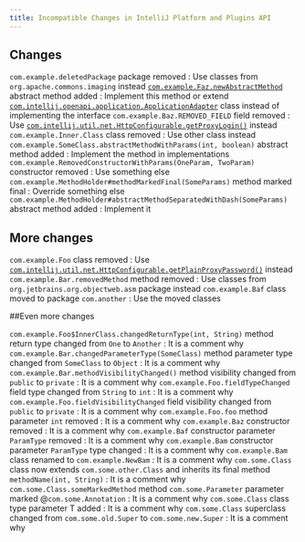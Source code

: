 ```yaml
---
title: Incompatible Changes in IntelliJ Platform and Plugins API
---
```


<!--
To document a new incompatible change you have to fill a row in a table so that
the first column is a problem pattern and the second column is a human-readable description.

The following problem patterns are supported:
<package name> package removed
<class name> class removed

<class name>.<method name> method removed
<class name>.<method name> method return type changed from <before> to <after>
<class name>.<method name> method parameter type changed from <before> to <after>
<class name>.<method name> method visibility changed from <before> to <after>

<class name>.<field name> field removed
<class name>.<field name> field type changed from <before> to <after>
<class name>.<field name> field visibility changed from <before> to <after>

<class name>.<method name> abstract method added
<class name> class moved to package <package name>

where <class name> is a fully-qualified name of the class, e.g. com.intellij.openapi.actionSystem.AnAction$InnerClass.

NOTE: You are allowed to prettify the pattern using markdown-features:
 1) code quotes: `org.example.Foo.methodName`
 2) links [org.example.Foo](upsource:///platform/core-api/src/org/example/Foo)
 3) both code quotes and links: [`org.example.Foo`](upsource:///platform/core-api/src/org/example/Foo)
-->

<style>
  table {
    width:100%;
  }
  th, tr, td {
    width:50%;
  }
</style>

## Changes

`com.example.deletedPackage` package removed 
: Use classes from `org.apache.commons.imaging` instead
[`com.example.Faz.newAbstractMethod`](upsource:///platform/core-api/src/com/intellij/openapi/application/ApplicationListener.java) abstract method added 
: Implement this method or extend [`com.intellij.openapi.application.ApplicationAdapter`](upsource:////platform/core-api/src/com/intellij/openapi/application/ApplicationAdapter.java) class instead of implementing the interface
`com.example.Baz.REMOVED_FIELD` field removed 
: Use [`com.intellij.util.net.HttpConfigurable.getProxyLogin()`](upsource:///platform/platform-api/src/com/intellij/util/net/HttpConfigurable.java) instead
`com.example.Inner.Class` class removed 
: Use other class instead
`com.example.SomeClass.abstractMethodWithParams(int, boolean)` abstract method added 
: Implement the method in implementations
`com.example.RemovedConstructorWithParams(OneParam, TwoParam)` constructor removed 
: Use something else
`com.example.MethodHolder#methodMarkedFinal(SomeParams)` method marked final 
: Override something else
`com.example.MethodHolder#abstractMethodSeparatedWithDash(SomeParams)` abstract method added 
: Implement it

## More changes

`com.example.Foo` class removed 
: Use [`com.intellij.util.net.HttpConfigurable.getPlainProxyPassword()`](upsource:///platform/platform-api/src/com/intellij/util/net/HttpConfigurable.java) instead
`com.example.Bar.removedMethod` method removed 
: Use classes from `org.jetbrains.org.objectweb.asm` package instead
`com.example.Baf` class moved to package `com.another` 
: Use the moved classes

##Even more changes

`com.example.Foo$InnerClass.changedReturnType(int, String)` method return type changed from `One` to `Another` 
: It is a comment why
`com.example.Bar.changedParameterType(SomeClass)` method parameter type changed from `SomeClass` to `Object` 
: It is a comment why
`com.example.Bar.methodVisibilityChanged()` method visibility changed from `public` to `private` 
: It is a comment why
`com.example.Foo.fieldTypeChanged` field type changed from `String` to `int` 
: It is a comment why
`com.example.Foo.fieldVisibilityChanged` field visibility changed from `public` to `private` 
: It is a comment why
`com.example.Foo.foo` method parameter `int` removed 
: It is a comment why
`com.example.Baz` constructor removed 
: It is a comment why
`com.example.Baf` constructor parameter `ParamType` removed 
: It is a comment why
`com.example.Bam` constructor parameter `ParamType` type changed 
: It is a comment why
`com.example.Bam` class renamed to `com.example.NewBam` 
: It is a comment why
`com.some.Class` class now extends `com.some.other.Class` and inherits its final method `methodName(int, String)`
: It is a comment why
`com.some.Class.someMarkedMethod` method `com.some.Parameter` parameter marked @`com.some.Annotation`
: It is a comment why
`com.some.Class` class type parameter T added
: It is a comment why
`com.some.Class` superclass changed from `com.some.old.Super` to `com.some.new.Super`
: It is a comment why